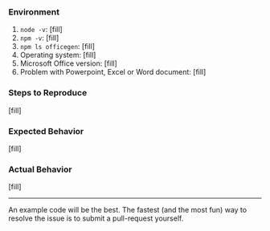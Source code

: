 ### Environment

1. `node -v`: [fill]
1. `npm -v`: [fill]
1. `npm ls officegen`: [fill]
1. Operating system: [fill]
1. Microsoft Office version: [fill]
1. Problem with Powerpoint, Excel or Word document: [fill]

### Steps to Reproduce

<!-- Please create a repository that reproduces the issue with the minimal amount of code possible. -->

[fill]

### Expected Behavior

[fill]

### Actual Behavior

[fill]

--- 

An example code will be the best.
The fastest (and the most fun) way to resolve the issue is to submit a pull-request yourself.
